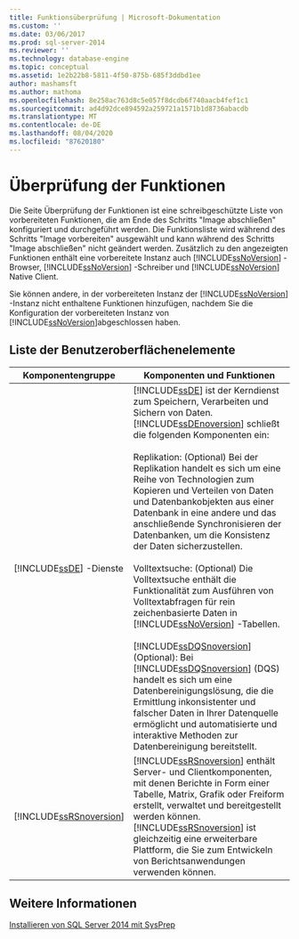 ```yaml
---
title: Funktionsüberprüfung | Microsoft-Dokumentation
ms.custom: ''
ms.date: 03/06/2017
ms.prod: sql-server-2014
ms.reviewer: ''
ms.technology: database-engine
ms.topic: conceptual
ms.assetid: 1e2b22b8-5811-4f50-875b-685f3ddbd1ee
author: mashamsft
ms.author: mathoma
ms.openlocfilehash: 8e258ac763d8c5e057f8dcdb6f740aacb4fef1c1
ms.sourcegitcommit: ad4d92dce894592a259721a1571b1d8736abacdb
ms.translationtype: MT
ms.contentlocale: de-DE
ms.lasthandoff: 08/04/2020
ms.locfileid: "87620180"
---
```

# <a name="feature-review"></a>Überprüfung der Funktionen
  Die Seite Überprüfung der Funktionen ist eine schreibgeschützte Liste von vorbereiteten Funktionen, die am Ende des Schritts "Image abschließen" konfiguriert und durchgeführt werden. Die Funktionsliste wird während des Schritts "Image vorbereiten" ausgewählt und kann während des Schritts "Image abschließen" nicht geändert werden. Zusätzlich zu den angezeigten Funktionen enthält eine vorbereitete Instanz auch [!INCLUDE[ssNoVersion](../../includes/ssnoversion-md.md)] -Browser, [!INCLUDE[ssNoVersion](../../includes/ssnoversion-md.md)] -Schreiber und [!INCLUDE[ssNoVersion](../../includes/ssnoversion-md.md)] Native Client.  
  
 Sie können andere, in der vorbereiteten Instanz der [!INCLUDE[ssNoVersion](../../includes/ssnoversion-md.md)] -Instanz nicht enthaltene Funktionen hinzufügen, nachdem Sie die Konfiguration der vorbereiteten Instanz von [!INCLUDE[ssNoVersion](../../includes/ssnoversion-md.md)]abgeschlossen haben.  
  
## <a name="ui-element-list"></a>Liste der Benutzeroberflächenelemente  
  
|Komponentengruppe|Komponenten und Funktionen|  
|---------------------|-----------------------------|  
|[!INCLUDE[ssDE](../../includes/ssde-md.md)] -Dienste|[!INCLUDE[ssDE](../../includes/ssde-md.md)] ist der Kerndienst zum Speichern, Verarbeiten und Sichern von Daten. [!INCLUDE[ssDEnoversion](../../includes/ssdenoversion-md.md)] schließt die folgenden Komponenten ein:<br /><br /> Replikation: (Optional) Bei der Replikation handelt es sich um eine Reihe von Technologien zum Kopieren und Verteilen von Daten und Datenbankobjekten aus einer Datenbank in eine andere und das anschließende Synchronisieren der Datenbanken, um die Konsistenz der Daten sicherzustellen.<br /><br /> Volltextsuche: (Optional) Die Volltextsuche enthält die Funktionalität zum Ausführen von Volltextabfragen für rein zeichenbasierte Daten in [!INCLUDE[ssNoVersion](../../includes/ssnoversion-md.md)] -Tabellen.<br /><br /> [!INCLUDE[ssDQSnoversion](../../includes/ssdqsnoversion-md.md)] (Optional): Bei [!INCLUDE[ssDQSnoversion](../../includes/ssdqsnoversion-md.md)] (DQS) handelt es sich um eine Datenbereinigungslösung, die die Ermittlung inkonsistenter und falscher Daten in Ihrer Datenquelle ermöglicht und automatisierte und interaktive Methoden zur Datenbereinigung bereitstellt.|  
|[!INCLUDE[ssRSnoversion](../../includes/ssrsnoversion-md.md)]|[!INCLUDE[ssRSnoversion](../../includes/ssrsnoversion-md.md)] enthält Server- und Clientkomponenten, mit denen Berichte in Form einer Tabelle, Matrix, Grafik oder Freiform erstellt, verwaltet und bereitgestellt werden können. [!INCLUDE[ssRSnoversion](../../includes/ssrsnoversion-md.md)] ist gleichzeitig eine erweiterbare Plattform, die Sie zum Entwickeln von Berichtsanwendungen verwenden können.|  
  
## <a name="see-also"></a>Weitere Informationen  
 [Installieren von SQL Server 2014 mit SysPrep](../../database-engine/install-windows/install-sql-server-using-sysprep.md)  
  
  
